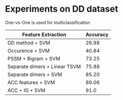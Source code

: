 # Experiments on DD dataset

One-vs-One is used for multiclassification

|Feature Extraction     		 | Accuracy |
| ------------------------------ | -------- |
| DD method + SVM       		 | 26.98    |
| Occurence + SVM       		 | 40.84    |
| PSSM + Bigram + SVM   		 | 73.25    |
| Separate dimers + Linear TSVM  | 75.88    |
| Separate dimers + SVM 		 | 85.20    |
| ACC features + SVM             | 89.06    |
| ACC + IG + SVM                 | 91.0     |

